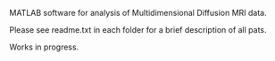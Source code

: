 MATLAB software for analysis of Multidimensional Diffusion MRI data.

Please see readme.txt in each folder for a brief description of all pats.

Works in progress.